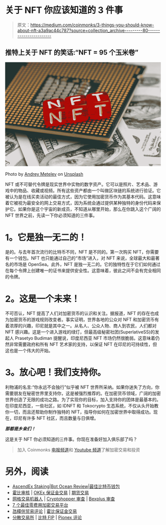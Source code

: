# 关于 NFT 你应该知道的 3 件事

> 原文：<https://medium.com/coinmonks/3-things-you-should-know-about-nft-a3a9ac44c787?source=collection_archive---------80----------------------->

## 推特上关于 NFT 的笑话:“NFT = 95 个玉米卷”

![](img/df8ffd3212673f3a27e0813c5b99ed24.png)

Photo by [Andrey Metelev](https://unsplash.com/@metelevan?utm_source=medium&utm_medium=referral) on [Unsplash](https://unsplash.com?utm_source=medium&utm_medium=referral)

NFT 或不可替代令牌是现实世界中实物的数字资产。它可以是照片、艺术品、游戏中的物品、收藏或视频。所有这些资产都由一个叫做区块链的系统进行验证。它被认为是在线买卖活动的最佳方式，因为它使用加密货币作为其基本代码。这意味着它被视为最安全的网上交易方式，因为系统会通过提供某种独特的身份代码来保护它。如果你是这个宇宙的新成员，不知道从哪里开始，那么在你跳入这个广阔的 NFT 世界之前，先读一下你必须知道的三件事。

# **1。它是独一无二的！**

是的。与去年首次流行的比特币不同，NFT 是不同的。第一次购买 NFT，你需要有一个钱包。NFT 也只能通过自己的“市场”进入，对 NFT 来说，全球最大和最著名的市场是 OpenSea。此外，NFT 是独一无二的。它的独特性在于它们如何通过在每个令牌上创建唯一的证书来提供安全性。这意味着，彼此之间不会有完全相同的令牌。

# **2。这是一个未来！**

不可否认，NFT 提高了人们对加密货币的认识和关注。据报道，NFT 的存在也成为加密货币的游戏规则改变者。事实证明，世界各地的公众对 NFT 和加密货币有着浓厚的兴趣，印尼就是其中之一。从名人、公众人物、商人到农民，人们都对 NFT 感兴趣。这是一个进入游戏的绿灯，但最高级秘密社团(SuperlativeSS)的发起人 Prasetyo Budiman 提醒说，印度尼西亚 NFT 市场仍然很脆弱。这意味着仍然非常需要政府和所有 NFT 艺术家的支持，以保证 NFT 在印尼的可持续性，但这也是一个伟大的开始。

# **3。放心吧！我们支持你。**

利物浦的名言:“你永远不会独行”似乎被 NFT 世界所采纳。如果你迷失了方向，你需要朋友在秘密世界里支持你，这是被强烈推荐的。在加密货币领域，广阔的加密世界创造了无限的成功之路。为了实现你的目标，加入支持你的团体是最基本的。在印度尼西亚，一些社区，如 IDNFT 和 Tokocrypto 生态系统，不仅从头开始教你一切，而且还帮助你制作独特的 NFT，指导你如何在加密世界中取得成功。现在，印尼有许多 NFT 社区，而且数量与日俱增。

***那都是乡亲们！***

这是关于 NFT 你必须知道的三件事。你现在准备好加入俱乐部了吗？

> 加入 Coinmonks [电报频道](https://t.me/coincodecap)和 [Youtube 频道](https://www.youtube.com/c/coinmonks/videos)了解加密交易和投资

# 另外，阅读

*   [AscendEx Staking](https://coincodecap.com/ascendex-staking)|[Bot Ocean Review](https://coincodecap.com/bot-ocean-review)|[最佳比特币钱包](https://coincodecap.com/bitcoin-wallets-india)
*   [霍比审核](https://coincodecap.com/huobi-review) | [OKEx 保证金交易](https://coincodecap.com/okex-margin-trading) | [期货交易](https://coincodecap.com/futures-trading)
*   [网格交易机器人](https://coincodecap.com/grid-trading) | [Cryptohopper 审查](/coinmonks/cryptohopper-review-a388ff5bae88) | [Bexplus 审查](https://coincodecap.com/bexplus-review)
*   [7 个最佳零费用加密交易平台](https://coincodecap.com/zero-fee-crypto-exchanges)
*   [氹欞侊贸易评论](https://coincodecap.com/anny-trade-review) | [霍比保证金交易](/coinmonks/huobi-margin-trading-b3b06cdc1519)
*   [分散交易所](https://coincodecap.com/what-are-decentralized-exchanges) | [比特 FIP](https://coincodecap.com/bitbns-fip) | [Pionex 评论](https://coincodecap.com/pionex-review-exchange-with-crypto-trading-bot)
